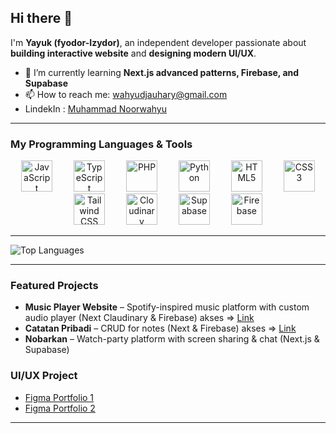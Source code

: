 ## Hi there 👋

I'm **Yayuk (fyodor-Izydor)**, an independent developer passionate about **building interactive website** and **designing modern UI/UX**.

- 🌱 I’m currently learning **Next.js advanced patterns, Firebase, and Supabase**  
- 📫 How to reach me: wahyudjauhary@gmail.com  
- LindekIn : [Muhammad Noorwahyu](linkedin.com/in/muhammadnoorwahyu)

---

### My Programming Languages & Tools
<p align="center">
  <img alt="JavaScript" title="JavaScript" width="50px" src="https://upload.wikimedia.org/wikipedia/commons/9/99/Unofficial_JavaScript_logo_2.svg" style="margin:0 15px;"/>
  <img alt="TypeScript" title="TypeScript" width="50px" src="https://upload.wikimedia.org/wikipedia/commons/4/4c/Typescript_logo_2020.svg" style="margin:0 15px;"/>
  <img alt="PHP" title="PHP" width="50px" src="https://cdn.jsdelivr.net/gh/homarr-labs/dashboard-icons/webp/php.webp" style="margin:0 15px;"/>
  <img alt="Python" title="Python" width="50px" src="https://upload.wikimedia.org/wikipedia/commons/c/c3/Python-logo-notext.svg" style="margin:0 15px;"/>
  <img alt="HTML5" title="HTML5" width="50px" src="https://cdn.jsdelivr.net/gh/homarr-labs/dashboard-icons/svg/html-light.svg" style="margin:0 15px;"/>
  <img alt="CSS3" title="CSS3" width="50px" src="https://cdn.jsdelivr.net/gh/homarr-labs/dashboard-icons/svg/css-light.svg" style="margin:0 15px;"/>
  <img alt="Tailwind CSS" title="Tailwind CSS" width="50px" src="https://cdn.jsdelivr.net/gh/homarr-labs/dashboard-icons/svg/tailwind.svg" style="margin:0 15px;"/>
  <img alt="Cloudinary" title="Cloudinary" width="50px" src="https://encrypted-tbn0.gstatic.com/images?q=tbn:ANd9GcR2UA_Pvt1jOe65PmW-_3L-RJm4co7Hs84dwQ&s" style="margin:0 15px;"/>
  <img alt="Supabase" title="Supabase" width="50px" src="https://cdn.jsdelivr.net/gh/homarr-labs/dashboard-icons/svg/supabase.svg" style="margin:0 15px;"/>
  <img alt="Firebase" title="Firebase" width="50px" src="https://cdn.jsdelivr.net/gh/homarr-labs/dashboard-icons/svg/firebase.svg" style="margin:0 15px;"/>
</p>


---

![Top Languages](https://github-readme-stats-eight-theta.vercel.app/api?username=fyodor-izydor&show_icons=true&theme=algolia&include_all_commits=true&count_private=true)
<!-- ![Top Languages](https://github-readme-stats-eight-theta.vercel.app/api/top-langs/?username=fyodor-izydor&layout=compact&langs_count=8&theme=algolia) -->


---

### Featured Projects
- **Music Player Website** – Spotify-inspired music platform with custom audio player (Next      Claudinary & Firebase) akses => [Link](https://spotify-lite-thre.vercel.app/)
- **Catatan Pribadi** – CRUD for notes  (Next & Firebase) akses => [Link](https://catatan-pribadi-h3tv.vercel.app/)
- **Nobarkan** – Watch-party platform with screen sharing & chat (Next.js & Supabase)  

### UI/UX Project
- [Figma Portfolio 1](https://www.figma.com/design/LZhNqUOINftnjRyFWUcMCJ/Adv-1)  
- [Figma Portfolio 2](https://www.figma.com/design/3mUvnILenIxODfjEsT6G3I/TIKET-KA-DUM--Copy-)  

---
